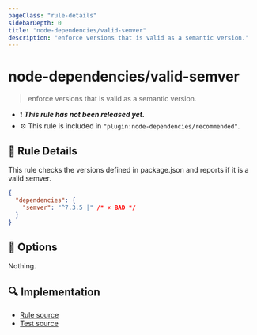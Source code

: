 ```yaml
---
pageClass: "rule-details"
sidebarDepth: 0
title: "node-dependencies/valid-semver"
description: "enforce versions that is valid as a semantic version."
---
```

# node-dependencies/valid-semver

> enforce versions that is valid as a semantic version.

- :exclamation: <badge text="This rule has not been released yet." vertical="middle" type="error"> ***This rule has not been released yet.*** </badge>
- :gear: This rule is included in `"plugin:node-dependencies/recommended"`.

## :book: Rule Details

This rule checks the versions defined in package.json and reports if it is a valid semver.

```json
{
  "dependencies": {
    "semver": "^7.3.5 |" /* ✗ BAD */
  }
}
```

## :wrench: Options

Nothing.

## :mag: Implementation

- [Rule source](https://github.com/ota-meshi/eslint-plugin-node-dependencies/blob/master/lib/rules/valid-semver.ts)
- [Test source](https://github.com/ota-meshi/eslint-plugin-node-dependencies/blob/master/tests/lib/rules/valid-semver.ts)
